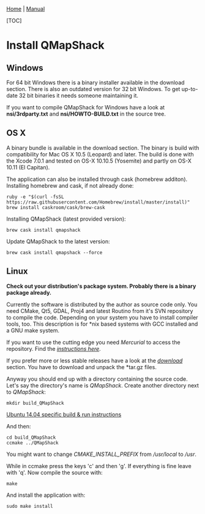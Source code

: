 [Home](Home) | [Manual](DocMain)

[TOC]

# Install QMapShack

## Windows

For 64 bit Windows there is a binary installer available in the download section. There is also an outdated version for 32 bit Windows. To get up-to-date 32 bit binaries it needs someone maintaining it.

If you want to compile QMapShack for Windows have a look at **nsi/3rdparty.txt** and **nsi/HOWTO-BUILD.txt** in the source tree.

## OS X

A binary bundle is available in the download section.
The binary is build with compatibility for Mac OS X 10.5 (Leopard) and later. The build is done with the Xcode 7.0.1 and tested on OS-X 10.10.5 (Yosemite) and partly on OS-X 10.11 (El Capitan).

The application can also be installed through cask (homebrew additon).
Installing homebrew and cask, if not already done: 

    ruby -e "$(curl -fsSL https://raw.githubusercontent.com/Homebrew/install/master/install)"
    brew install caskroom/cask/brew-cask

Installing QMapShack (latest provided version):

    brew cask install qmapshack

Update QMapShack to the latest version:

    brew cask install qmapshack --force 
   
## Linux

**Check out your distribution's package system. Probably there is a binary package already.**

Currently the software is distributed by the author as source code only. You need CMake, Qt5, GDAL, Proj4 and latest Routino from it's SVN repository to compile the code. Depending on your system you have to install compiler tools, too. This description is for \*nix based systems with GCC installed and a GNU make system.

If you want to use the cutting edge you need _Mercurial_ to access the repository. Find the [_instructions here_](https://bitbucket.org/maproom/qmapshack/overview).

If you prefer more or less stable releases have a look at the [_download_](https://bitbucket.org/maproom/qmapshack/downloads) section. You have to download and unpack the \*tar.gz files.

Anyway you should end up with a directory containing the source code. Let's say the directory's name is _QMapShack_. Create another directory next to _QMapShack_:

    mkdir build_QMapShack

[Ubuntu 14.04 specific build & run instructions](https://bitbucket.org/maproom/qmapshack/wiki/Ubuntu%2014.04%20specific%20build%20&%20run%20instructions)

And then:

    cd build_QMapShack
    ccmake ../QMapShack

You might want to change _CMAKE_INSTALL_PREFIX_ from _/usr/local_ to _/usr_. 

While in ccmake press the keys 'c' and then 'g'. If everything is fine leave with 'q'. Now compile the source with:

    make

And install the application with:

    sudo make install

